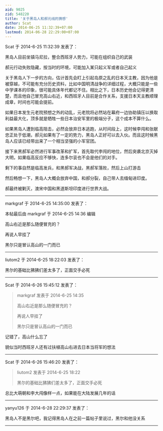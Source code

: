```yaml
---
aid: 9025
zid: 548220
title: '关于黑岛人和郝元线的猜想'
author: Scat
date: 2014-06-25 11:32:39+07:00
lastmod: 2014-06-28 22:29:00+07:00
---
```


Scat 于 2014-6-25 11:32:39 发表了：

黑岛人目前坐镇马尼拉，整合西班牙人势力，可能在组织自己的武装

郝元行动失败隐藏，按当时的环境，可能加入某只起义军或者自己起义

关于黑岛人下一步的方向，估计首先会盯上引起岛原之乱的日本天主教，因为他是被穿越，不可能有充分历史资料，比如中国明清战争的详细过程，大概只能是一些中学课本的印象，很可能具体年代都记不住。相比之下，日本历史他会记得更清楚，而且他自己冒充高山右近，和西班牙人目前是合作关系，支援日本天主教顺理成章，时间也可能会提前。

如果日本发生元老院预想之外的动乱，元老院将必然站在幕府一边协助镇压以换取利益最大化，顶多就是牺牲一些日本治安军里的极端分子，这个成本不算什么。

如果黑岛人遭到临高阻击，必然会放弃日本逃跑，从时间段上，这时候李闯和张献忠正处于低潮，郝元如果有了一定的势力，黑岛人正好可以去入伙。而且这时候黑岛人应该已经带出来了一个相当坚强的小军官团。

接下来黑郝军必然进行军事改革和扩军，首先取代李闯的地位，然后突袭北京灭掉大明，如果临高反应不够快，连多尔衮也不会是他们的对手。

剩下的事自然是临高发兵，和黑郝军决战，黑郝军落败，然后上山打游击

然后畅想一下，黑岛人大概会放弃中国，和郝分裂，自己带人去缅甸进印度。

郝最终被剿灭，澳宋中国和黑道斯坦印度进行世界大战。

---------

markgraf 于 2014-6-25 14:35:00 发表了：

本帖最后由 markgraf 于 2014-6-25 14:36 编辑 

高山右近是那么随便冒充的？

再说人早挂了

黑尔只是冒认高山的一门而已

---------

liutom2 于 2014-6-25 18:22:03 发表了：

黑尔的基础比狒狒们差太多了，正面交手必死

---------

Scat 于 2014-6-26 15:45:12 发表了：

> markgraf 发表于 2014-6-25 14:35
> 
> 高山右近是那么随便冒充的？
> 
> 再说人早挂了
> 
> 黑尔只是冒认高山的一门而已



记错了，高山什么忘了

貌似当时西班牙人还有过扶植高山右进去日本当将军的想法

---------

Scat 于 2014-6-26 15:46:20 发表了：

> liutom2 发表于 2014-6-25 18:22
> 
> 黑尔的基础比狒狒们差太多了，正面交手必死



总比大萌朝和李大闯像样一点，如果能在大陆发展几年的话

---------

yanyu126 于 2014-6-28 22:29:37 发表了：

黑岛人不是黑尔吧，我记得黑岛人在之前一篇帖子里说过，黑尔和他没关系

---------

